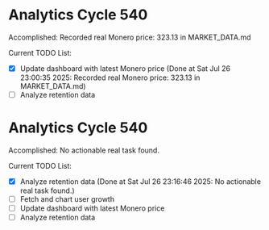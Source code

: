 # Analytics Cycle 540

Accomplished: Recorded real Monero price: 323.13 in MARKET_DATA.md

Current TODO List:

- [x] Update dashboard with latest Monero price  (Done at Sat Jul 26 23:00:35 2025: Recorded real Monero price: 323.13 in MARKET_DATA.md)
- [ ] Analyze retention data

# Analytics Cycle 540

Accomplished: No actionable real task found.

Current TODO List:

- [x] Analyze retention data  (Done at Sat Jul 26 23:16:46 2025: No actionable real task found.)
- [ ] Fetch and chart user growth
- [ ] Update dashboard with latest Monero price
- [ ] Analyze retention data
